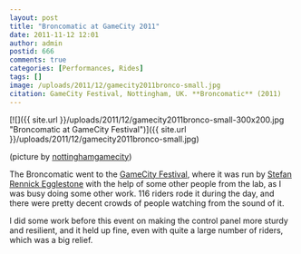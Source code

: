 ```yaml
---
layout: post
title: "Broncomatic at GameCity 2011"
date: 2011-11-12 12:01
author: admin
postid: 666
comments: true
categories: [Performances, Rides]
tags: []
image: /uploads/2011/12/gamecity2011bronco-small.jpg
citation: GameCity Festival, Nottingham, UK. **Broncomatic** (2011)
---
```

[![]({{ site.url }}/uploads/2011/12/gamecity2011bronco-small-300x200.jpg "Broncomatic at GameCity Festival")]({{ site.url }}/uploads/2011/12/gamecity2011bronco-small.jpg)

(picture by [nottinghamgamecity](http://www.flickr.com/photos/gamecityfestival/6303483412/in/set-72157628030035484))

The Broncomatic went to the [GameCity Festival](http://gamecity.org/), where it was run by [Stefan Rennick Egglestone](http://www.cs.nott.ac.uk/~sre/) with the help of some other people from the lab, as I was busy doing some other work. 116 riders rode it during the day, and there were pretty decent crowds of people watching from the sound of it.

I did some work before this event on making the control panel more sturdy and resilient, and it held up fine, even with quite a large number of riders, which was a big relief.

